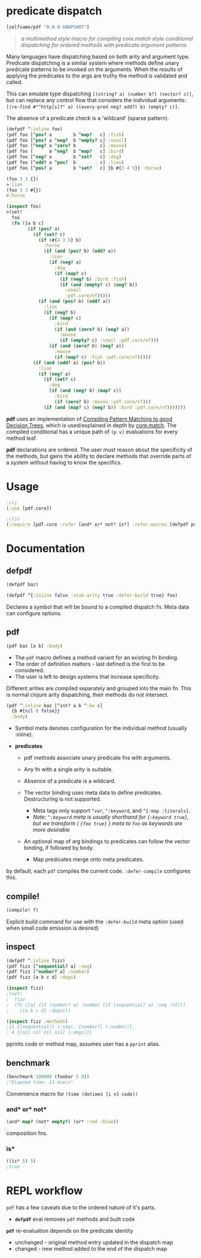 # predicate dispatch

```clj
[selfsame/pdf "0.0.9-SNAPSHOT"]
```

> _a multimethod style macro for compiling core.match style conditional dispatching for ordered methods with predicate:argument patterns_

Many languages have dispatching based on both arity and argument type.  Predicate dispatching is a similar system where methods define unary predicate patterns to be invoked on the arguments.  When the results of applying the predicates to the args are truthy the method is validated and called.

This can emulate type dispatching ```[(string? a) (number b?) (vector? c)]```, but can replace any control flow that considers the individual arguments:
 ```[(re-find #"^http[s]?" a) ((every-pred neg? odd?) b) (empty? c)]```.

The absence of a predicate check is a 'wildcard' (sparse pattern).  


```clj
(defpdf ^:inline foo)
(pdf foo [^pos? a        b ^map?   c] :fish)
(pdf foo [^pos? a ^neg?  b ^empty? c] :snail)
(pdf foo [^neg? a ^zero? b         c] :mouse)
(pdf foo [      a ^neg?  b ^map?   c] :bird)
(pdf foo [^neg? a        b ^set?   c] :dog)
(pdf foo [^odd? a ^pos?  b         c] :lion)
(pdf foo [^pos? a        b ^set?   c] {b #{3 4 5}} :horse)

(foo 3 3 {})
>:lion
(foo 3 3 #{})
>:horse

(inspect foo)
>(set!
  foo
  (fn ([a b c]
        (if (pos? a)
          (if (set? c)
            (if (#{4 3 5} b)
              :horse
              (if (and (pos? b) (odd? a))
                :lion
                (if (neg? a)
                  :dog
                  (if (map? c)
                    (if (neg? b) :bird :fish)
                    (if (and (empty? c) (neg? b))
                      :snail
                      :pdf.core/nf)))))
            (if (and (pos? b) (odd? a))
              :lion
              (if (neg? b)
                (if (map? c)
                  :bird
                  (if (and (zero? b) (neg? a))
                    :mouse
                    (if (empty? c) :snail :pdf.core/nf)))
                (if (and (zero? b) (neg? a))
                  :mouse
                  (if (map? c) :fish :pdf.core/nf)))))
          (if (and (odd? a) (pos? b))
            :lion
            (if (neg? a)
              (if (set? c)
                :dog
                (if (and (neg? b) (map? c))
                  :bird
                  (if (zero? b) :mouse :pdf.core/nf)))
              (if (and (map? c) (neg? b)) :bird :pdf.core/nf)))))))
```

**pdf** uses an implementation of [Compiling Pattern Matching to good Decision Trees](http://www.cs.tufts.edu/~nr/cs257/archive/luc-maranget/jun08.pdf), which is used/explained in depth by [core.match](https://github.com/clojure/core.match/wiki/Understanding-the-algorithm).  The compiled conditional has a unique path of ```(p v)``` evaluations for every method leaf.

**pdf** declarations are ordered. The user must reason about the specificity of the methods, but gains the ability to declare methods that override parts of a system without having to know the specifics.  

# Usage
```clj
;clj
(:use [pdf.core])

;cljs
(:require [pdf.core :refer [and* or* not* is*] :refer-macros [defpdf pdf compile! inspect benchmark]])
```


# Documentation

## defpdf 
```clj
(defpdf baz)

(defpdf ^{:inline false :stub-arity true :defer-build true} foo)
```

Declares a symbol that will be bound to a compiled dispatch fn.  Meta data can configure options.

## pdf
```clj
(pdf baz [a b] :body)
```

* The ```pdf``` macro defines a method variant for an existing fn binding.  
* The order of definition matters - last defined is the first to be considered.  
* The user is left to design systems that increase specificity.

Different arities are compiled separately and grouped into the main fn. This is normal clojure arity dispatching, their methods do not intersect.

```clj
(pdf ^:inline baz [^int? a b ^:kw c]
  {b #{nil 0 false}}
  :body)
```
* Symbol meta denotes configuration for the individual method (usually :inline).

* **predicates**
  * pdf methods associate unary predicate fns with arguments. 
  * Any fn with a single arity is suitable. 
  * Absence of a predicate is a wildcard.
  * The vector binding uses meta data to define predicates.  Destructuring is not supported. 
    * Meta tags only support ```^var```, ```^:keyword```, and ```^{:map :literals}```.
    * _Note: ```^:keyword``` meta is usually shorthand for ```{:keyword true}```, but we transform ( ```{foo true}``` ) meta to ```foo``` as keywords are more desirable_

  * An optional map of arg bindings to predicates can follow the vector binding, if followed by body. 
    * Map predicates merge onto meta predicates.

by default, each `pdf` compiles the current code. `:defer-compile` configures this.

## compile!
```clj
(compile! f)
```
Explicit build command for use with the `:defer-build` meta option (used when small code emission is desired)

## inspect
```clj
(defpdf ^:inline fizz)
(pdf fizz [^sequential? a] :seq)
(pdf fizz [^number? a] :number)
(pdf fizz [a b c d] :dogs)

(inspect fizz)
;(set!
;  fizz
;  (fn ([a] (if (number? a) :number (if (sequential? a) :seq :nf)))
;    ([a b c d] :dogs)))

(inspect fizz :methods)
;{1 {[sequential?] (:seq), [number?] (:number)},
; 4 {[nil nil nil nil] (:dogs)}}

```
pprints code or method map, assumes user has a `pprint` alias.

## benchmark

```clj
(benchmark 100000 (foobar 5 8))
;"Elapsed time: 13 msecs"
```
Convenience macro for `(time (dotimes [i n] code))` 


### and* or* not*
```clj
(and* map? (not* empty?) (or* :red :blue))
```
composition fns.

### is*
```clj
((is* 5) 5)
;true
```


# REPL workflow 

`pdf` has a few caveats due to the ordered nature of it's parts. 

* **`defpdf`** eval removes `pdf` methods and built code

**`pdf`** re-evaluation depends on the predicate identity
  * unchanged - original method entry updated in the dispatch map
  * changed - new method added to the end of the dispatch map